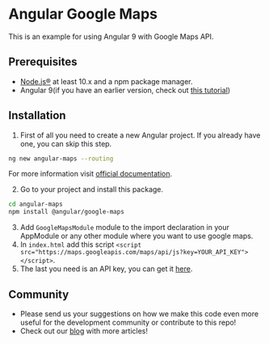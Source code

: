 # Angular Google Maps

This is an example for using Angular 9 with Google Maps API.

## Prerequisites
* [Node.js®](https://nodejs.org/en/download/) at least 10.x and a npm package manager.
* Angular 9(if you have an earlier version, check out [this tutorial](https://angular.io/guide/updating-to-version-9))

## Installation

1. First of all you need to create a new Angular project. If you already have one, you can skip this step.
```bash
ng new angular-maps --routing
```
For more information visit [official documentation](https://angular.io/guide/setup-local).

2. Go to your project and install this package.
```bash
cd angular-maps
npm install @angular/google-maps
```
3. Add `GoogleMapsModule` module to the import declaration in your AppModule or any other module where you want to use google maps.
4. In `index.html` add this script `<script src="https://maps.googleapis.com/maps/api/js?key=YOUR_API_KEY"></script>`.
5. The last you need is an API key, you can get it [here](https://developers.google.com/maps/documentation/javascript/get-api-key). 

## Community
* Please send us your suggestions on how we make this code even more useful for the development community or contribute to this repo!
* Check out our [blog](https://oril.co/blog) with more articles!

